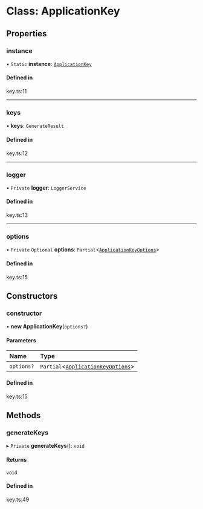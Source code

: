 # Class: ApplicationKey

## Properties

### instance

▪ `Static` **instance**: [`ApplicationKey`](ApplicationKey.md)

#### Defined in

key.ts:11

---

### keys

• **keys**: `GenerateResult`

#### Defined in

key.ts:12

---

### logger

• `Private` **logger**: `LoggerService`

#### Defined in

key.ts:13

---

### options

• `Private` `Optional` **options**: `Partial`<[`ApplicationKeyOptions`](../interfaces/ApplicationKeyOptions.md)\>

#### Defined in

key.ts:15

## Constructors

### constructor

• **new ApplicationKey**(`options?`)

#### Parameters

| Name       | Type                                                                          |
| :--------- | :---------------------------------------------------------------------------- |
| `options?` | `Partial`<[`ApplicationKeyOptions`](../interfaces/ApplicationKeyOptions.md)\> |

#### Defined in

key.ts:15

## Methods

### generateKeys

▸ `Private` **generateKeys**(): `void`

#### Returns

`void`

#### Defined in

key.ts:49
